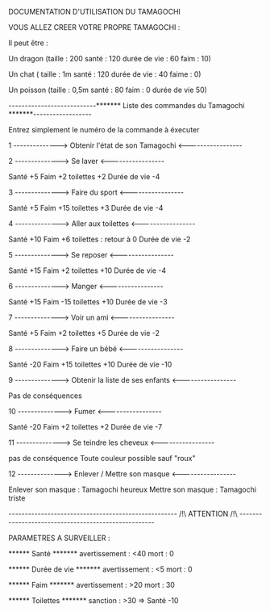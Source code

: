 DOCUMENTATION D'UTILISATION DU TAMAGOCHI

VOUS ALLEZ CREER VOTRE PROPRE TAMAGOCHI :

Il peut être :

Un dragon
(taille : 200
santé : 120
durée de vie : 60
faim : 10)

Un chat
( taille : 1m
santé : 120
durée de vie : 40
faime : 0)

Un poisson 
(taille : 0,5m
santé : 80
faim : 0
durée de vie 50)




---------------------------******* Liste des commandes du Tamagochi *******------------------

Entrez simplement le numéro de la commande à éxecuter


1   --------------> Obtenir l'état de son Tamagochi <-----------------



2   --------------> Se laver <-----------------

Santé +5
Faim +2
toilettes +2
Durée de vie -4

3   --------------> Faire du sport <-----------------

Santé +5
Faim +15
toilettes +3
Durée de vie -4

4   --------------> Aller aux toilettes <-----------------

Santé +10
Faim +6
toilettes : retour à 0
Durée de vie -2

5   --------------> Se reposer <-----------------

Santé +15
Faim +2
toilettes +10
Durée de vie -4

6   --------------> Manger <-----------------

Santé +15
Faim -15
toilettes +10
Durée de vie -3

7   --------------> Voir un ami <-----------------

Santé +5
Faim +2
toilettes +5
Durée de vie -2

8   --------------> Faire un bébé <-----------------

Santé -20
Faim +15
toilettes +10
Durée de vie -10

9   --------------> Obtenir la liste de ses enfants <-----------------

Pas de conséquences

10   --------------> Fumer <-----------------

Santé -20
Faim +2
toilettes +2
Durée de vie -7

11   --------------> Se teindre les cheveux <-----------------

pas de conséquence
Toute couleur possible sauf "roux"


12   --------------> Enlever / Mettre son masque <-----------------

Enlever son masque : Tamagochi heureux
Mettre son masque : Tamagochi triste




---------------------------------------------------- /!\ ATTENTION  /!\ ---------------------------------------------------- 

PARAMETRES A SURVEILLER :

****** Santé *******
avertissement : <40
mort : 0

****** Durée de vie *******
avertissement : <5
mort : 0

****** Faim *******
avertissement : >20
mort : 30

****** Toilettes *******
sanction : >30 => Santé -10
